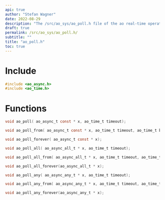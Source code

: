 ```yaml
---
api: true
author: "Stefan Wagner"
date: 2022-08-29
description: "The /src/ao_sys/ao_poll.h file of the ao real-time operating system."
draft: true
permalink: /src/ao_sys/ao_poll.h/
subtitle: ""
title: "ao_poll.h"
toc: true
---
```


# Include

```c
#include <ao_async.h>
#include <ao_time.h>
```

# Functions

```c
void ao_poll( ao_async_t const * x, ao_time_t timeout);
```

```c
void ao_poll_from( ao_async_t const * x, ao_time_t timeout, ao_time_t beginning);
```

```c
void ao_poll_forever( ao_async_t const * x);
```

```c
void ao_poll_all( ao_async_all_t * x, ao_time_t timeout);
```

```c
void ao_poll_all_from( ao_async_all_t * x, ao_time_t timeout, ao_time_t beginning);
```

```c
void ao_poll_all_forever(ao_async_all_t * x);
```

```c
void ao_poll_any( ao_async_any_t * x, ao_time_t timeout);
```

```c
void ao_poll_any_from( ao_async_any_t * x, ao_time_t timeout, ao_time_t beginning);
```

```c
void ao_poll_any_forever(ao_async_any_t * x);
```

